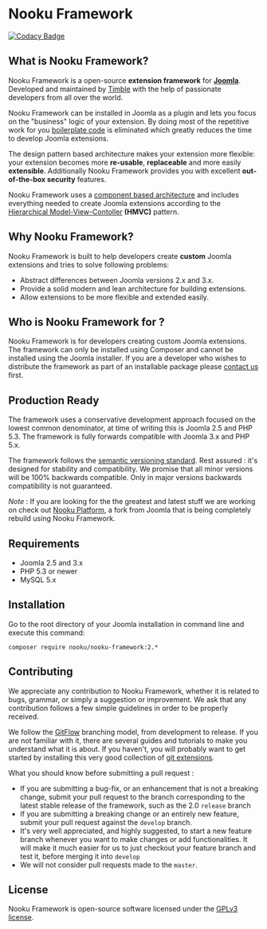 Nooku Framework
===============

[ ![Codacy Badge](https://www.codacy.com/project/badge/c6cc3c05cc7a4d13806602c7647f4476) ](https://www.codacy.com/app/timble/nooku-framework)

What is Nooku Framework?
-------------------------

Nooku Framework is a open-source **extension framework** for **[Joomla](http://www.joomla.org)**. Developed and maintained by
[Timble](http://timble.net) with the help of passionate developers from all over the world.

Nooku Framework can be installed in Joomla as a plugin and lets you focus on the "business" logic of your extension. By
doing most of the repetitive work for you [boilerplate code][boilerplate] is eliminated which greatly reduces the time
to develop Joomla extensions.

The design pattern based architecture makes your extension more flexible: your extension becomes more **re-usable**,
**replaceable** and more easily **extensible**. Additionally Nooku Framework provides you with excellent **out-of-the-box
 security** features.

Nooku Framework uses a [component based architecture](http://en.wikipedia.org/wiki/Component-based_software_engineering)
and includes everything needed to create Joomla extensions according to the [Hierarchical Model-View-Contoller][HMVC]
**(HMVC)** pattern.

Why Nooku Framework?
--------------------

Nooku Framework is built to help developers create **custom** Joomla extensions and tries to solve following problems:

* Abstract differences between Joomla versions 2.x and 3.x.
* Provide a solid modern and lean architecture for building extensions.
* Allow extensions to be more flexible and extended easily.

Who is Nooku Framework for ?
----------------------------

Nooku Framework is for developers creating custom Joomla extensions. The framework can only be installed using Composer
and cannot be installed using the Joomla installer. If you are a developer who wishes to distribute the framework as part
of an installable package please [contact us](http://www.timble.net/contact/) first.

Production Ready
----------------

The framework uses a conservative development approach focused on the lowest common denominator, at time of writing this
is Joomla 2.5 and PHP 5.3. The framework is fully forwards compatible with Joomla 3.x and PHP 5.x.

The framework follows the [semantic versioning standard](http://semver.org/). Rest assured : it's designed for stability
and compatibility. We promise that all minor versions will be 100% backwards compatible. Only in major versions backwards
compatibility is not guaranteed.

*Note* : If you are looking for the the greatest and latest stuff we are working on check out [Nooku Platform][nooku-platform],
a fork from Joomla that is being completely rebuild using Nooku Framework.

Requirements
------------

* Joomla 2.5 and 3.x
* PHP 5.3 or newer
* MySQL 5.x

Installation
------------

Go to the root directory of your Joomla installation in command line and execute this command:

```
composer require nooku/nooku-framework:2.*
```

Contributing
------------

We appreciate any contribution to Nooku Framework, whether it is related to bugs, grammar, or simply a suggestion or
improvement. We ask that any contribution follows a few simple guidelines in order to be properly received.

We follow the [GitFlow][gitflow-model] branching model, from development to release. If you are not familiar with it,
there are several guides and tutorials to make you understand what it is about. If you haven't, you will probably want
to get started by installing this very good collection of [git extensions][gitflow-extensions].

What you should know before submitting a pull request :

- If you are submitting a bug-fix, or an enhancement that is not a breaking change, submit your pull request to the
branch corresponding to the latest stable release of the framework, such as the 2.0 `release` branch
-  If you are submitting a breaking change or an entirely new feature, submit your pull request against the `develop`
branch.
- It's very well appreciated, and highly suggested, to start a new feature branch whenever you want to make changes or
add functionalities. It will make it much easier for us to just checkout your feature branch and test it, before merging
it into `develop`
- We will not consider pull requests made to the `master`.

License
-------

Nooku Framework is open-source software licensed under the [GPLv3 license](LICENSE.txt).

[HMVC]: http://en.wikipedia.org/wiki/Hierarchical_model%E2%80%93view%E2%80%93controller
[boilerplate]: http://en.wikipedia.org/wiki/Boilerplate_code

[nooku-platform]: https://github.com/nooku/nooku-platform
[nooku-framework]: https://github.com/nooku/nooku-framework

[gitflow-model]: http://nvie.com/posts/a-successful-git-branching-model/
[gitflow-extensions]: https://github.com/nvie/gitflow
